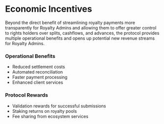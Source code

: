 # Economic Incentives

Beyond the direct benefit of streamlining royalty payments more transparently for Royalty Admins and allowing them to offer greater control to rights holders over splits, cashflows, and advances, the protocol provides multiple operational benefits and opens up potential new revenue streams for Royalty Admins.

### Operational Benefits

* Reduced settlement costs
* Automated reconciliation
* Faster payment processing
* Enhanced client services

### Protocol Rewards

* Validation rewards for successful submissions
* Staking returns on royalty pools
* Fee sharing from ecosystem services
